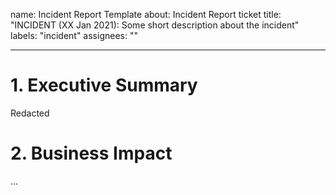 
name: Incident Report Template
about: Incident Report ticket
title: "INCIDENT (XX Jan 2021): Some short description about the incident"
labels: "incident"
assignees: ""

---

<!-- Do not leave any section empty. -->

# 1. Executive Summary
<!--
    Executive Summary should contain about up to 3 paragraphs to clarify what
    happened. Bear in mind that this is targeted for Business Users as well,
    meaning technical details should be kept minimal.

    This is a REQUIRED field.
-->

<!--EXAMPLE-->
Redacted
<!--EXAMPLE END-->

# 2. Business Impact
...
